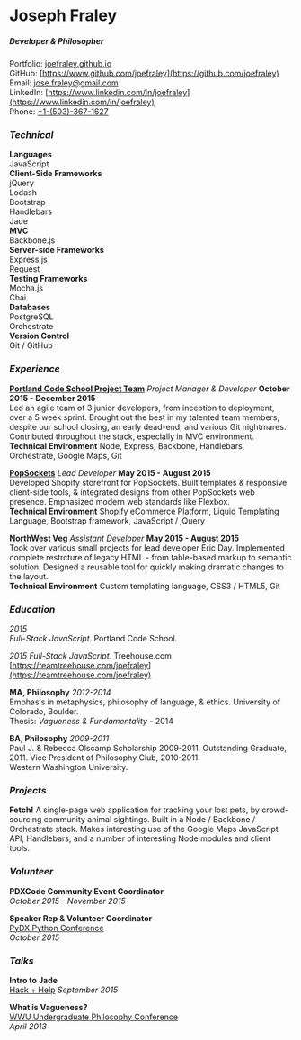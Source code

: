 # Joseph Fraley  
##### Developer & Philosopher

Portfolio: [joefraley.github.io](https://joefraley.github.io)  
GitHub: [https://www.github.com/joefraley](https://github.com/joefraley)  
Email: [jose.fraley@gmail.com](mailto:jose.fraley@gmail.com)  
LinkedIn: [https://www.linkedin.com/in/joefraley](https://www.linkedin.com/in/joefraley)  
Phone: [+1-(503)-367-1627](tel:+1-503-367-1627)

### *Technical*  
**Languages**  
JavaScript  
**Client-Side Frameworks**  
jQuery  
Lodash  
Bootstrap  
Handlebars  
Jade   
**MVC**  
Backbone.js  
**Server-side Frameworks**  
Express.js  
Request  
**Testing Frameworks**  
Mocha.js  
Chai  
**Databases**  
PostgreSQL  
Orchestrate  
**Version Control**  
Git / GitHub

### *Experience*  
[**Portland Code School Project Team**](https://pcsteamproject.wordpress.com) *Project Manager & Developer* **October 2015 - December 2015**  
Led an agile team of 3 junior developers, from inception to deployment, over a 5 week sprint. Brought out the best in my talented team members, despite our school closing, an early dead-end, and various Git nightmares. Contributed throughout the stack, especially in MVC environment.  
**Technical Environment** Node, Express, Backbone, Handlebars, Orchestrate, Google Maps, Git

[**PopSockets**](https://www.popsockets.com) *Lead Developer* **May 2015 - August 2015**  
Developed Shopify storefront for PopSockets. Built templates & responsive client-side tools, & integrated designs from other PopSockets web presence. Emphasized modern web standards like Flexbox.  
**Technical Environment** Shopify eCommerce Platform, Liquid Templating Language, Bootstrap framework, JavaScript / jQuery

[**NorthWest Veg**](https://www.nwveg.com) *Assistant Developer* **May 2015 - August 2015**  
Took over various small projects for lead developer Eric Day. Implemented complete restrcture of legacy HTML - from table-based markup to semantic solution. Designed a reusable tool for quickly making dramatic changes to the layout.  
**Technical Environment** Custom templating language, CSS3 / HTML5, Git

### *Education*  
*2015*  
*Full-Stack JavaScript*. Portland Code School.

*2015*
*Full-Stack JavaScript*. Treehouse.com  
[https://teamtreehouse.com/joefraley](https://teamtreehouse.com/joefraley)

**MA, Philosophy** *2012-2014*  
Emphasis in metaphysics, philosophy of language, & ethics. University of Colorado, Boulder.  
Thesis: *Vagueness & Fundamentality* - 2014

**BA, Philosophy** *2009-2011*  
Paul J. & Rebecca Olscamp Scholarship 2009-2011. Outstanding Graduate, 2011. Vice President of Philosophy Club, 2010-2011.  
Western Washington University.

### *Projects*  
**Fetch!**
[]()
A single-page web application for tracking your lost pets, by crowd-sourcing community animal sightings. Built in a Node / Backbone / Orchestrate stack. Makes interesting use of the Google Maps JavaScript API, Handlebars, and a number of interesting Node modules and client tools.

### *Volunteer*  
**PDXCode Community Event Coordinator**  
[]()
*October 2015 - November 2015*

**Speaker Rep & Volunteer Coordinator**  
[PyDX Python Conference]()  
*October 2015*

### *Talks*  
**Intro to Jade**  
[Hack + Help](http://www.meetup.com/Portland-Code-School-Learning-and-Development-Group/events/225214851/)   *September 2015*  

**What is Vagueness?**  
[WWU Undergraduate Philosophy Conference]()  
*April 2013*
